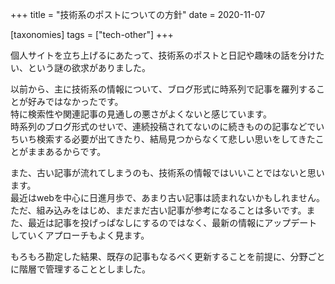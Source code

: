 +++
title = "技術系のポストについての方針"
date = 2020-11-07

[taxonomies]
tags = ["tech-other"]
+++

個人サイトを立ち上げるにあたって、技術系のポストと日記や趣味の話を分けたい、という謎の欲求がありました。

<!-- more -->

以前から、主に技術系の情報について、ブログ形式に時系列で記事を羅列することが好みではなかったです。  
特に検索性や関連記事の見通しの悪さがよくないと感じています。  
時系列のブログ形式のせいで、連続投稿されてないのに続きものの記事などでいちいち検索する必要が出てきたり、結局見つからなくて悲しい思いをしてきたことがままあるからです。

また、古い記事が流れてしまうのも、技術系の情報ではいいことではないと思います。  
最近はwebを中心に日進月歩で、あまり古い記事は読まれないかもしれません。ただ、組み込みをはじめ、まだまだ古い記事が参考になることは多いです。また、最近は記事を投げっぱなしにするのではなく、最新の情報にアップデートしていくアプローチもよく見ます。

もろもろ勘定した結果、既存の記事もなるべく更新することを前提に、分野ごとに階層で管理することとしました。

